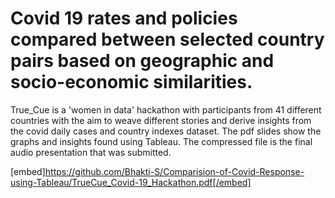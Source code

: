 # Covid 19 rates and policies compared between selected country pairs based on geographic and socio-economic similarities. 

True_Cue is a 'women in data' hackathon with participants from 41 different countries with the aim to weave different stories and derive insights from the covid daily cases and country indexes dataset.
The pdf slides show the graphs and insights found using Tableau.
The compressed file is the final audio presentation that was submitted. 

[embed]https://github.com/Bhakti-S/Comparision-of-Covid-Response-using-Tableau/TrueCue_Covid-19_Hackathon.pdf[/embed]

